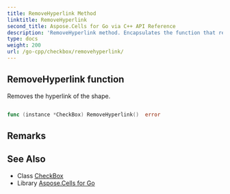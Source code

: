 ```yaml
---
title: RemoveHyperlink Method 
linktitle: RemoveHyperlink
second_title: Aspose.Cells for Go via C++ API Reference
description: 'RemoveHyperlink method. Encapsulates the function that represents removehyperlink in Go.'
type: docs
weight: 200
url: /go-cpp/checkbox/removehyperlink/
---
```


## RemoveHyperlink function

Removes the hyperlink of the shape.

```go

func (instance *CheckBox) RemoveHyperlink()  error

```

## Remarks


## See Also

* Class [CheckBox](../)
* Library [Aspose.Cells for Go](../../)
